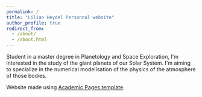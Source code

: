 ```yaml
---
permalink: /
title: "Lilian Heydel Personnal website"
author_profile: true
redirect_from: 
  - /about/
  - /about.html
---
```


Student in a master degree in Planetology and Space Exploration, I'm interested in the study of the giant planets of our Solar System. I'm aiming to specialize in the numerical modelisation of the physics of the atmosphere of those bodies.

Website made using [Academic Pages template](https://github.com/academicpages/academicpages.github.io).